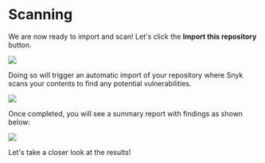 # Scanning

We are now ready to import and scan! Let's click the **Import this repository** button.

![](https://github.com/snyk/user-docs/tree/695c746d1b207ffdf923b84e4590d31b29e2cc73/docs/.gitbook/assets/snyk-sec-14.png)

Doing so will trigger an automatic import of your repository where Snyk scans your contents to find any potential vulnerabilities.

![](https://github.com/snyk/user-docs/tree/695c746d1b207ffdf923b84e4590d31b29e2cc73/docs/.gitbook/assets/snyk-sec-08.gif)

Once completed, you will see a summary report with findings as shown below:

![](https://github.com/snyk/user-docs/tree/695c746d1b207ffdf923b84e4590d31b29e2cc73/docs/.gitbook/assets/snyk-sec-16.png)

Let's take a closer look at the results!

